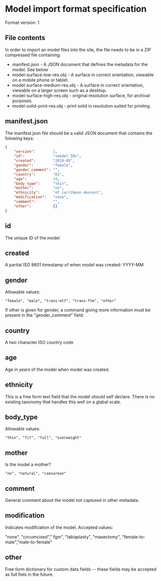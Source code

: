 Model import format specification
=================================

Format version: 1

File contents
-------------

In order to import an model files into the site, the file
needs to be in a ZIP compressed file containing:

* manifest.json                - A JSON document that defines the metadata for the model. See below
* model-surface-low-res.obj    - A surface in correct orientation, viewable on a mobile phone or tablet.
* model-surface-medium-res.obj - A surface in correct orientation, viewable on a larger screen such as a desktop.
* model-surface-high-res.obj   - original resolution surface, for archival purposes.
* model-solid-print-res.obj    - print solid in resolution suited for printing.

manifest.json
-------------

The manifest.json file should be a valid JSON document that contains the 
folowing keys:

```json
{
    "version":        1,
    "id":             "<model ID>",
    "created":        "2019-05",
    "gender":         "female",
    "gender_comment": "",
    "country":        "ES",
    "age":            34,
    "body_type":      "thin",
    "mother":         "no",
    "ethnicity":      "of carribean descent",
    "modification":   "none",
    "comment":        "",       
    "other":          {}
}
```

id
--

The unique ID of the model

created
-------

A partial ISO 8601 timestamp of when model was created: YYYY-MM


gender
------

Allowable values: 
 
`"female", "male", "trans-mtf", "trans-ftm", "other"`

If other is given for gender, a command giving more information must be present in
the "gender_comment" field.

country
-------

A two character ISO country code

age
---

Age in years of the model when model was created.


ethnicity
---------

This is a free form text field that the model should self declare. There is no existing taxonomy that handles
this well on a glabal scale. 


body_type
---------

Allowable values:

`"thin", "fit", "full", "overweight"`

mother
------

Is the model a mother? 

`"no", "natural", "caesarean"`


comment
-------

General comment about the model not captured in other metadata.


modification
------------

Indicates modifciation of the model. Accepted values:

   "none", "circumcised"," fgm", "labiaplasty", "masectomy", "female-to-male","male-to-female"

other
-----

Free form dictionary for custom data fields -- these fields may be accepted as full fiels in the future.


